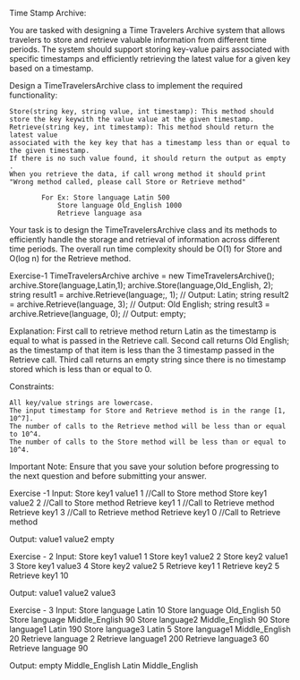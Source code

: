 
Time Stamp Archive:

You are tasked with designing a Time Travelers Archive system that allows travelers to store and retrieve valuable information from different time periods. The system should support storing key-value pairs associated with specific timestamps and efficiently retrieving the latest value for a given key based on a timestamp.

Design a TimeTravelersArchive class to implement the required functionality:

    Store(string key, string value, int timestamp): This method should store the key keywith the value value at the given timestamp.
    Retrieve(string key, int timestamp): This method should return the latest value
    associated with the key key that has a timestamp less than or equal to the given timestamp.
    If there is no such value found, it should return the output as empty .
    When you retrieve the data, if call wrong method it should print "Wrong method called, please call Store or Retrieve method"

			For Ex: Store language Latin 500
				Store language Old_English 1000
				Retrieve language asa 

Your task is to design the TimeTravelersArchive class and its methods to efficiently handle the storage and retrieval of information across different time periods.
The overall run time complexity should be O(1) for Store and O(log n) for the Retrieve method.

Exercise-1
TimeTravelersArchive archive = new TimeTravelersArchive();
archive.Store(language,Latin,1);
archive.Store(language,Old_English, 2);
string result1 = archive.Retrieve(language;, 1); // Output: Latin;
string result2 = archive.Retrieve(language, 3); // Output: Old English;
string result3 = archive.Retrieve(language, 0); // Output: empty;

Explanation:
First call to retrieve method return Latin as the timestamp is equal to what is passed in the Retrieve call.
Second call returns Old English; as the timestamp of that item is less than the  3 timestamp passed in the Retrieve call.
Third call returns an empty string since there is no timestamp stored which is less than or equal to 0.

Constraints:

    All key/value strings are lowercase.
    The input timestamp for Store and Retrieve method is in the range [1, 10^7].
    The number of calls to the Retrieve method will be less than or equal to 10^4.
    The number of calls to the Store method will be less than or equal to 10^4.

Important Note: Ensure that you save your solution before progressing to the next question and  before submitting your answer.

Exercise -1
Input:
Store key1 value1 1		     //Call to Store method
Store key1 value2 2	    	//Call to Store method
Retrieve key1 1		           //Call to Retrieve method
Retrieve key1 3		          //Call to Retrieve method
Retrieve key1 0		          //Call to Retrieve method

Output:
value1
value2
empty

Exercise - 2
Input:
Store key1 value1 1
Store key1 value2 2
Store key2 value1 3
Store key1 value3 4
Store key2 value2 5
Retrieve key1 1
Retrieve key2 5
Retrieve key1 10

Output:
value1
value2
value3

Exercise - 3
Input:
Store language Latin 10
Store language Old_English 50
Store language Middle_English 90
Store language2 Middle_English 90
Store language1 Latin 190
Store language3 Latin 5
Store language1 Middle_English 20
Retrieve language 2
Retrieve language1 200
Retrieve language3 60
Retrieve language 90

Output:
empty
Middle_English
Latin
Middle_English

